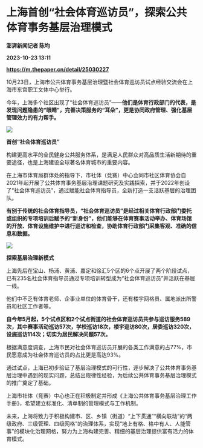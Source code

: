# 上海首创“社会体育巡访员”，探索公共体育事务基层治理模式
**澎湃新闻记者 陈均**

**2023-10-23 13:11**

**https://m.thepaper.cn/detail/25030227**

10月23日，上海市公共体育事务基层治理暨社会体育巡访员试点经验交流会在上海市东宫职工文体中心举行。

今年，上海多个社区出现了“社会体育巡访员”——**他们是体育行政部门的代表，是发现问题隐患的“眼睛”，完善决策服务的“耳朵”，更是协同政府管理、强化基层管理效力的有力帮手。**

![](https://imagecloud.thepaper.cn/thepaper/image/275/274/874.jpg)

**首创“社会体育巡访员”**

构建更高水平的全民健身公共服务体系，是满足人民群众对高品质生活新期待的重要途径，也是上海建设全球著名体育城市的重要内容。

在上海市体育局群体处的指导下，市社体（竞赛）中心会同市社区体育协会自2021年起开展了公共体育事务基层治理课题研究及实践探索，并于2022年创设了“社会体育巡访员”，通过赋能社会体育指导员，全新打造一支活跃基层的治理团队。

**有别于传统的社会体育指导员，“社会体育巡访员”是经过相关体育行政部门委托或组织的专项培训后赋予的“新身份”，他们能够在体育赛事活动举办、体育场馆的开放、体育设施维护中进行巡访和检查，协助体育行政部门采集客观、准确的信息和数据。**

![](https://imagecloud.thepaper.cn/thepaper/image/275/274/877.jpg)

**探索基层治理新模式**

上海先后在宝山、杨浦、黄浦、嘉定和徐汇5个区的6个点开展了两个阶段试点，已有235名社会体育指导员通过专项培训转型成为“社会体育巡访员”并活跃在基层一线。

他们中不乏有体育老师、企事业单位的体育骨干，还有楼宇网格员、属地派出所警员和社区工作者等。

**自今年5月起，5个试点区和2个试点街道的社会体育巡访员共参与巡访服务589次，其中赛事活动巡访57次，学校巡访18次，楼宇巡访80次，居委巡访320次，设施巡访114次；切实为居民解决问题57次。**

根据满意度调查，上海市民对社会体育巡访员开展的各类工作满意的占77%，市民愿意成为社会体育巡访员的占比更是高达93%。

通过试点，上海已初步验证了基层治理模式的可行性，逐步解决了公共体育事务基层治理中遇到的现实问题，总结出规律性经验，为后续公共体育事务基层治理模式的推广奠定了基础。

上海市社体（竞赛）中心也正在积极制定并形成《上海公共体育事务基层治理工作手册》，希望建立标准化、清单制的管理模式与工作机制。

未来，上海将致力于积极构建市、区、乡镇（街道）“上下贯通”“横向联动”的“两级政府、三级管理、四级网格”的治理体系，实现“地上有格、格中有人、人能管事”的模块化治理网格，努力为上海构建完善、精细的基层治理提供富有活力的体育模式。